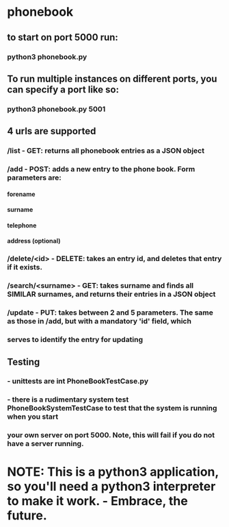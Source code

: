 # phonebook
## to start on port 5000 run:
### python3 phonebook.py
## To run multiple instances on different ports, you can specify a port like so:
### python3 phonebook.py 5001

## 4 urls are supported
### /list - GET: returns all phonebook entries as a JSON object

### /add - POST: adds a new entry to the phone book. Form parameters are:
#### forename
#### surname
#### telephone
#### address (optional)

### /delete/\<id\> - DELETE: takes an entry id, and deletes that entry if it exists.

### /search/\<surname\> - GET: takes surname and finds all SIMILAR surnames, and returns their entries in a JSON object

### /update - PUT: takes between 2 and 5 parameters. The same as those in /add, but with a mandatory 'id' field, which 
### serves to identify the entry for updating


## Testing
### - unittests are int PhoneBookTestCase.py
### - there is a rudimentary system test PhoneBookSystemTestCase  to test that the system is running when you start 
### your own server on port 5000. Note, this will fail if you do not have a server running.

# NOTE: This is a python3 application, so you'll need a python3 interpreter to make it work. - Embrace, the future.